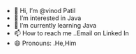 - 👋 Hi, I’m @vinod Patil
- 👀 I’m interested in Java
- 🌱 I’m currently learning Java
- 📫 How to reach me ..Email on Linked In
- 😄 Pronouns: .He,Him

<!---
vinodil/vinodil is a ✨ special ✨ repository because its `README.md` (this file) appears on your GitHub profile.
You can click the Preview link to take a look at your changes.
--->
